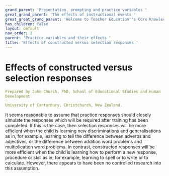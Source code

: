 ```yaml
---
grand_parent: 'Presentation, prompting and practice variables '
great_grand_parent: 'The effects of instructional events '
great_great_grand_parent: 'Welcome to Teacher Education''s Core Knowledge and Skills.'
has_children: false
layout: default
nav_order: 3
parent: 'Practice variables and their effects '
title: 'Effects of constructed versus selection responses '
---
```

# Effects of constructed versus selection responses


```yaml
Prepared by John Church, PhD, School of Educational Studies and Human
Development

University of Canterbury, Christchurch, New Zealand.
```


It seems reasonable to assume that practice responses should closely
simulate the responses which will be required after training has been
completed. If this is the case, then selection responses will be more
efficient when the child is learning new discriminations and
generalisations as in, for example, learning to tell the difference
between adverbs and adjectives, or the difference between addition word
problems and multiplication word problems. In contrast, constructed
responses will be more efficient when the child is learning how to
perform a new response, procedure or skill as in, for example, learning
to spell or to write or to calculate. However, there appears to have
been no controlled research into this assumption.
